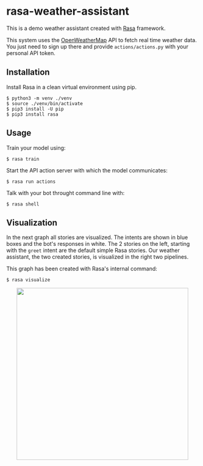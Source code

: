 # rasa-weather-assistant

This is a demo weather assistant created with [Rasa](https://rasa.com/) framework.

This system uses the [OpenWeatherMap](https://openweathermap.org/) API to fetch real time weather data. You just need to sign up there and provide `actions/actions.py` with your personal API token.

## Installation

Install Rasa in a clean virtual environment using pip.

```
$ python3 -m venv ./venv
$ source ./venv/bin/activate
$ pip3 install -U pip
$ pip3 install rasa
```

## Usage

Train your model using:
```
$ rasa train
```

Start the API action server with which the model communicates:
```
$ rasa run actions
```

Talk with your bot throught command line with:
```
$ rasa shell
```


## Visualization

In the next graph all stories are visualized. The intents are shown in blue boxes and the bot's responses in white. The 2 stories on the left, starting with the `greet` intent are the default simple Rasa stories. Our weather assistant, the two created stories, is visualized in the right two pipelines.

This graph has been created with Rasa's internal command:
```
$ rasa visualize
```

<p align="center"><img src="https://github.com/malamasn/rasa-weather-assistant/blob/main/rasa_visualization.png" width="450"></p>
